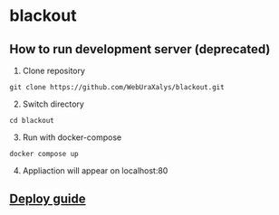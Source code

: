 # blackout

## How to run development server (deprecated)
1. Clone repository
```
git clone https://github.com/WebUraXalys/blackout.git
```

2. Switch directory
```
cd blackout
```

3. Run with docker-compose
```
docker compose up
```

4. Appliaction will appear on localhost:80

## [Deploy guide](deploy/server-setup-guide.md)

